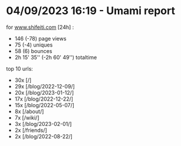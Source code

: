 # 04/09/2023 16:19 - Umami report
for www.shifeiti.com [24h] :

 - 146 (-78) page views
 - 75 (-4) uniques
 - 58 (6) bounces
 - 2h 15' 35'' (-2h 60' 49'') totaltime


top 10 urls:
 - 30x [/]
 - 29x [/blog/2022-12-09/]
 - 20x [/blog/2023-01-12/]
 - 17x [/blog/2022-12-22/]
 - 15x [/blog/2022-05-07/]
 - 8x [/about/]
 - 7x [/wiki/]
 - 3x [/blog/2023-02-01/]
 - 2x [/friends/]
 - 2x [/blog/2022-08-22/]


